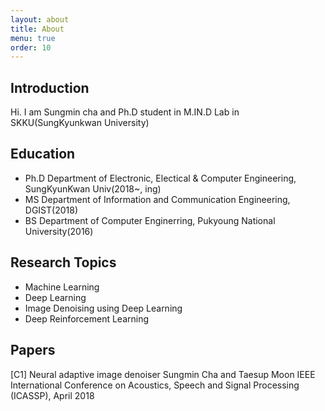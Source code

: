 ```yaml
---
layout: about
title: About
menu: true
order: 10
---
```


## Introduction

Hi. I am Sungmin cha and Ph.D student in M.IN.D Lab in SKKU(SungKyunkwan University)

## Education

- Ph.D
Department of Electronic, Electical & Computer Engineering, SungKyunKwan Univ(2018~, ing)
- MS
Department of Information and Communication Engineering, DGIST(2018)
- BS
Department of Computer Enginerring, Pukyoung National University(2016)

## Research Topics

- Machine Learning
- Deep Learning
- Image Denoising using Deep Learning
- Deep Reinforcement Learning

## Papers

[C1] Neural adaptive image denoiser
Sungmin Cha and Taesup Moon
IEEE International Conference on Acoustics, Speech and Signal Processing (ICASSP), April 2018

